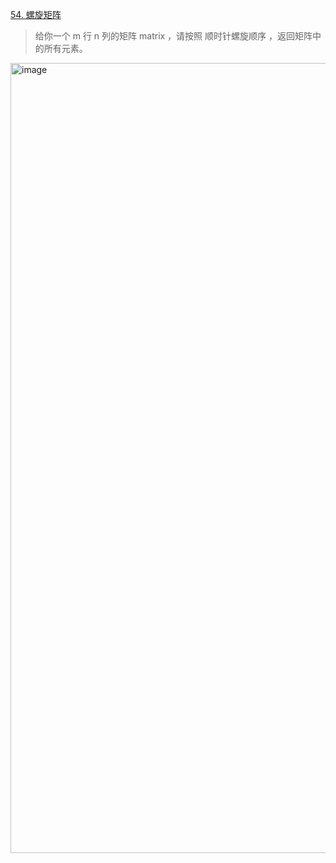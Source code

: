 [54. 螺旋矩阵](https://leetcode.cn/problems/spiral-matrix/description/?envType=study-plan-v2&envId=top-interview-150)
> 给你一个 m 行 n 列的矩阵 matrix ，请按照 顺时针螺旋顺序 ，返回矩阵中的所有元素。
<img width="1010" height="1264" alt="image" src="https://github.com/user-attachments/assets/c1aed98e-4c3f-45ba-8eff-42ce4618aff8" />


